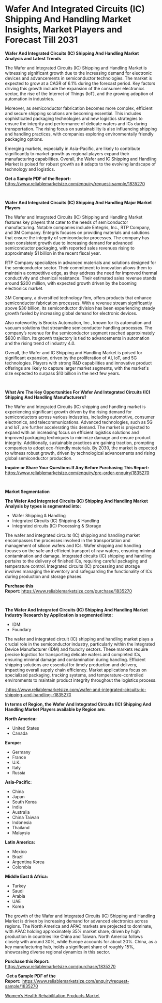 <p><h1>Wafer And Integrated Circuits (IC) Shipping And Handling Market Insights, Market Players and Forecast Till 2031</h1></p><p><strong>Wafer And Integrated Circuits (IC) Shipping And Handling Market Analysis and Latest Trends</strong></p>
<p><p>The Wafer and Integrated Circuits (IC) Shipping and Handling Market is witnessing significant growth due to the increasing demand for electronic devices and advancements in semiconductor technologies. The market is expected to grow at a CAGR of 6.1% during the forecast period. Key factors driving this growth include the expansion of the consumer electronics sector, the rise of the Internet of Things (IoT), and the growing adoption of automation in industries. </p><p>Moreover, as semiconductor fabrication becomes more complex, efficient and secure shipping solutions are becoming essential. This includes sophisticated packaging technologies and new logistics strategies to ensure the integrity and performance of delicate wafers and ICs during transportation. The rising focus on sustainability is also influencing shipping and handling practices, with companies exploring environmentally friendly packaging options. </p><p>Emerging markets, especially in Asia-Pacific, are likely to contribute significantly to market growth as regional players expand their manufacturing capabilities. Overall, the Wafer and IC Shipping and Handling Market is poised for robust growth as it adapts to the evolving landscape of technology and logistics.</p></p>
<p><strong>Get a Sample PDF of the Report:&nbsp;</strong> <a href="https://www.reliablemarketsize.com/enquiry/request-sample/1835270?utm_campaign=1991&utm_medium=2&utm_source=Github&utm_content=ia&utm_term=31122024&utm_id=wafer-and-integrated-circuits-ic-shipping-and-handling">https://www.reliablemarketsize.com/enquiry/request-sample/1835270</a></p>
<p>&nbsp;</p>
<p><strong>Wafer And Integrated Circuits (IC) Shipping And Handling Major Market Players</strong></p>
<p><p>The Wafer and Integrated Circuits (IC) Shipping and Handling Market features key players that cater to the needs of semiconductor manufacturing. Notable companies include Entegris, Inc., RTP Company, and 3M Company. Entegris focuses on providing materials and solutions that ensure the integrity of semiconductor processes. The company has seen consistent growth due to increasing demand for advanced semiconductor packaging, with reported sales revenues rising to approximately $1 billion in the recent fiscal year.</p><p>RTP Company specializes in advanced materials and solutions designed for the semiconductor sector. Their commitment to innovation allows them to maintain a competitive edge, as they address the need for improved thermal conductivity and chemical resistance. Their estimated sales revenue stands around $200 million, with expected growth driven by the booming electronics market.</p><p>3M Company, a diversified technology firm, offers products that enhance semiconductor fabrication processes. With a revenue stream significantly above $30 billion, its semiconductor division has been experiencing steady growth fueled by increasing global demand for electronic devices.</p><p>Also noteworthy is Brooks Automation, Inc., known for its automation and vacuum solutions that streamline semiconductor handling processes. The company’s revenue for the semiconductor segment reached approximately $800 million. Its growth trajectory is tied to advancements in automation and the rising trend of industry 4.0.</p><p>Overall, the Wafer and IC Shipping and Handling Market is poised for significant expansion, driven by the proliferation of AI, IoT, and 5G technologies. Players with strong R&D capabilities and innovative product offerings are likely to capture larger market segments, with the market's size expected to surpass $10 billion in the next few years.</p></p>
<p>&nbsp;</p>
<p><strong>What Are The Key Opportunities For Wafer And Integrated Circuits (IC) Shipping And Handling Manufacturers?</strong></p>
<p><p>The Wafer and Integrated Circuits (IC) shipping and handling market is experiencing significant growth driven by the rising demand for semiconductors across various industries, including automotive, consumer electronics, and telecommunications. Advanced technologies, such as 5G and IoT, are further accelerating this demand. The market is projected to expand with an increasing focus on efficient logistics solutions and improved packaging techniques to minimize damage and ensure product integrity. Additionally, sustainable practices are gaining traction, prompting companies to adopt eco-friendly materials. By 2030, the market is expected to witness robust growth, driven by technological advancements and rising global semiconductor production.</p></p>
<p><strong>Inquire or Share Your Questions If Any Before Purchasing This Report:</strong> <a href="https://www.reliablemarketsize.com/enquiry/pre-order-enquiry/1835270?utm_campaign=1991&utm_medium=2&utm_source=Github&utm_content=ia&utm_term=31122024&utm_id=wafer-and-integrated-circuits-ic-shipping-and-handling">https://www.reliablemarketsize.com/enquiry/pre-order-enquiry/1835270</a></p>
<p>&nbsp;</p>
<p><strong>Market Segmentation</strong></p>
<p><strong>The Wafer And Integrated Circuits (IC) Shipping And Handling Market Analysis by types is segmented into:</strong></p>
<p><ul><li>Wafer Shipping & Handling</li><li>Integrated Circuits (IC) Shipping & Handling</li><li>Integrated circuits (IC) Processing & Storage</li></ul></p>
<p><p>The wafer and integrated circuits (IC) shipping and handling market encompasses the processes involved in the transportation and management of silicon wafers and ICs. Wafer shipping and handling focuses on the safe and efficient transport of raw wafers, ensuring minimal contamination and damage. Integrated circuits (IC) shipping and handling pertains to the delivery of finished ICs, requiring careful packaging and temperature control. Integrated circuits (IC) processing and storage involves managing the inventory and safeguarding the functionality of ICs during production and storage phases.</p></p>
<p><strong>Purchase this Report:&nbsp;</strong><a href="https://www.reliablemarketsize.com/purchase/1835270?utm_campaign=1991&utm_medium=2&utm_source=Github&utm_content=ia&utm_term=31122024&utm_id=wafer-and-integrated-circuits-ic-shipping-and-handling">https://www.reliablemarketsize.com/purchase/1835270</a></p>
<p>&nbsp;</p>
<p><strong>The Wafer And Integrated Circuits (IC) Shipping And Handling Market Industry Research by Application is segmented into:</strong></p>
<p><ul><li>IDM</li><li>Foundary</li></ul></p>
<p><p>The wafer and integrated circuit (IC) shipping and handling market plays a crucial role in the semiconductor industry, particularly within the Integrated Device Manufacturer (IDM) and foundry sectors. These markets require precise logistics for transporting delicate wafers and completed ICs, ensuring minimal damage and contamination during handling. Efficient shipping solutions are essential for timely production and delivery, impacting overall supply chain efficiency. Market applications focus on specialized packaging, tracking systems, and temperature-controlled environments to maintain product integrity throughout the logistics process.</p></p>
<p><a href="https://www.reliablemarketsize.com/wafer-and-integrated-circuits-ic-shipping-and-handling-r1835270?utm_campaign=1991&utm_medium=2&utm_source=Github&utm_content=ia&utm_term=31122024&utm_id=wafer-and-integrated-circuits-ic-shipping-and-handling">&nbsp;https://www.reliablemarketsize.com/wafer-and-integrated-circuits-ic-shipping-and-handling-r1835270</a></p>
<p><strong>In terms of Region, the Wafer And Integrated Circuits (IC) Shipping And Handling Market Players available by Region are:</strong></p>
<p>
    <p> <strong> North America: </strong>
        <ul>
            <li>United States</li>
            <li>Canada</li>
        </ul>
        </p> 
    <p> <strong> Europe: </strong>
        <ul>
            <li>Germany</li>
            <li>France</li>
            <li>U.K.</li>
            <li>Italy</li>
            <li>Russia</li>
        </ul>
        </p> 
    <p> <strong> Asia-Pacific: </strong>
        <ul>
            <li>China</li>
            <li>Japan</li>
            <li>South Korea</li>
            <li>India</li>
            <li>Australia</li>
            <li>China Taiwan</li>
            <li>Indonesia</li>
            <li>Thailand</li>
            <li>Malaysia</li>
        </ul>
        </p> 
    <p> <strong> Latin America: </strong>
        <ul>
            <li>Mexico</li>
            <li>Brazil</li>
            <li>Argentina Korea</li>
            <li>Colombia</li>
        </ul>
        </p> 
    <p> <strong> Middle East & Africa: </strong>
        <ul>
            <li>Turkey</li>
            <li>Saudi</li>
            <li>Arabia</li>
            <li>UAE</li>
            <li>Korea</li>
        </ul>
    </p>
    </p>
<p><p>The growth of the Wafer and Integrated Circuits (IC) Shipping and Handling Market is driven by increasing demand for advanced electronics across regions. The North America and APAC markets are projected to dominate, with APAC holding approximately 35% market share, driven by high production in countries like China and Taiwan. North America follows closely with around 30%, while Europe accounts for about 20%. China, as a key manufacturing hub, holds a significant share of roughly 15%, showcasing diverse regional dynamics in this sector.</p></p>
<p><strong>Purchase this Report: </strong><a href="https://www.reliablemarketsize.com/purchase/1835270?utm_campaign=1991&utm_medium=2&utm_source=Github&utm_content=ia&utm_term=31122024&utm_id=wafer-and-integrated-circuits-ic-shipping-and-handling">https://www.reliablemarketsize.com/purchase/1835270</a></p>
<p>&nbsp;<strong>Get a Sample PDF of the Report:&nbsp;&nbsp;</strong><a href="https://www.reliablemarketsize.com/enquiry/request-sample/1835270?utm_campaign=1991&utm_medium=2&utm_source=Github&utm_content=ia&utm_term=31122024&utm_id=wafer-and-integrated-circuits-ic-shipping-and-handling">https://www.reliablemarketsize.com/enquiry/request-sample/1835270</a></p>
<p><strong></strong></p>
<p><p><a href="https://github.com/YashRP12/Market-Research-Report-List-6/blob/main/womens-health-rehabilitation-products-market.md?utm_campaign=1991&utm_medium=2&utm_source=Github&utm_content=ia&utm_term=31122024&utm_id=wafer-and-integrated-circuits-ic-shipping-and-handling">Women’s Health Rehabilitation Products Market</a></p></p>